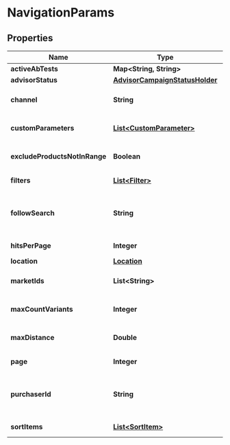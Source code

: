 

# NavigationParams


## Properties

Name | Type | Description | Notes
------------ | ------------- | ------------- | -------------
**activeAbTests** | **Map&lt;String, String&gt;** | The active ab tests variants. |  [optional]
**advisorStatus** | [**AdvisorCampaignStatusHolder**](AdvisorCampaignStatusHolder.md) |  |  [optional]
**channel** | **String** | The channel in which the search should be performed. | 
**customParameters** | [**List&lt;CustomParameter&gt;**](CustomParameter.md) | May be used to provide custom parameters, such as for custom classes. |  [optional]
**excludeProductsNotInRange** | **Boolean** | Overrides the excludeProductsNotInRange setting for the geo search. |  [optional]
**filters** | [**List&lt;Filter&gt;**](Filter.md) | The filters to limit the search result. |  [optional]
**followSearch** | **String** | Optional request linking param from a previous search result or search param object. Can improve request performance. |  [optional]
**hitsPerPage** | **Integer** | Number of products on a single page. |  [optional]
**location** | [**Location**](Location.md) |  |  [optional]
**marketIds** | **List&lt;String&gt;** | Only show products that have values for these market IDs. |  [optional]
**maxCountVariants** | **Integer** | Defines the maximum number of variants to be returned in the result. |  [optional]
**maxDistance** | **Double** | Overrides the maximum distance setting for the geo search. |  [optional]
**page** | **Integer** | The page to be requested within the search result. |  [optional]
**purchaserId** | **String** | The ID of the purchaser. This ID is only needed if the &#39;customer specific pricing&#39; module is activated. Otherwise it will be ignored. |  [optional]
**sortItems** | [**List&lt;SortItem&gt;**](SortItem.md) | Specifies the sort order for the search result. |  [optional]



